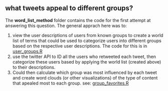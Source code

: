 ## what tweets appeal to different groups?

The **word_list_method** folder contains the code for the first attempt at answering this question. The general apprach here was to:
  1) view the user descriptions of users from known groups to create a world list of terms that could be used to categorize users into different groups based on the respective user descriptions. The code for this is in [user_groups.R](https://github.com/Science-for-Nature-and-People/soc-twitter/blob/master/influencers/word_list_method/user_groups.R)
  2) use the twitter API to ID all the users who retweeted each tweet, then categorize these users based by applying the world list (created above) to their descriptions. 
  3) Could then calculate which group was most influenced by each tweet and create word clouds (or other visualizations) of the type of content that apealed most to each group. see: [group_favorites.R](https://github.com/Science-for-Nature-and-People/soc-twitter/blob/master/influencers/word_list_method/group_favorites.R)
